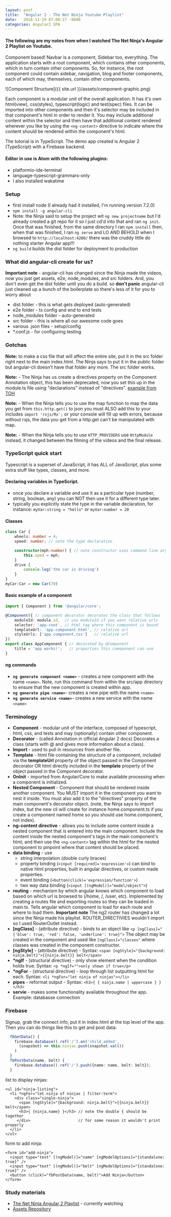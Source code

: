 ```yaml
---
layout: post
title:  "Angular 2 - The Net Ninja Youtube Playlist"
date:   2016-11-29 07:00:17 -0600
categories: Angular2 SPA
---
```


#### The following are my notes from when I watched The Net Ninja's Angular 2 Playlist on Youtube.

Component based! Navbar is a component, Sidebar too, everything. The 
application starts with a root component, which contains other
components, which in turn contain other components. So, for instance, 
the root component could contain sidebar, navigation, blog and footer 
components, each of which may, themselves, contain other components.

![Component Structure]({{ site.url }}/assets/component-graphic.png)


Each component is a modular unit of the overall application. It has it's own
html(view), css(styles), typescript(logic) and test(spec) files. It can
be imported into other components and then it's selector may be included
in that component's html in order to render it. You may include additional
 content within the selector and then have that additional content
 rendered wherever you like by using the `<ng-content>` directive to
 indicate where the content should be rendered within the component's
 html.

The tutorial is in TypeScript. The demo app created is Angular 2 (TypeScript)
with a Firebase backend.

#### Editor in use is Atom with the following plugins:

* platformio-ide-terminal
* language-typescript-grammars-only
* I also installed wakatime

### Setup

* first install node (I already had it installed, I'm running version 
7.2.0)
* `npm install -g angular-cli`
* Note: the Ninja said to setup the project wit `ng new projectname` but
I'd already created a git repo for it so I just cd'd into that and ran
`ng init`. Once that was finished, from the same directory I ran
`npm install` then, when that was finished, I ran `ng serve` and LO AND
BEHOLD when I browsed to `http://localhost:4200/` there was the cruddy
little do nothing starter Angular app!!!
* `ng build` builds the dist folder for deployment to production

### What did angular-cli create for us?

**Important note** - angular-cli has changed since the Ninja
made the videos, now you just get assets, e2e, node_modules, and src 
folders. And, you don't even get the dist folder until you do a
build. so **don't panic** angular-cli just cleaned up a bunch of
the boilerplate so there's less of it for you to worry about

* dist folder - this is what gets deployed (auto-generated)
* e2e folder - ts config and end to end tests
* node_modules folder - auto-generated
* src folder - this is where all our awesome code goes
* various .json files - setup/config
* *.conf.js - for configuring testing

### Gotchas

**Note:** to make a css file that will affect the entire site, put it
in the src folder right next to the main index.html. The Ninja says to
put it in the public folder but angular-cli doesn't have that folder
any more. The src folder works.

**Note:** - The Ninja has us create a directives property on the
 Component Annotation object, this has been deprecated, now you set
 this up in the module.ts file using "declarations" instead of
 "directives". [example from TOH](https://angular.io/docs/ts/latest/tutorial/toh-pt3.html)

**Note:** - When the Ninja tells you to use the map function to map the
 data you get from `this.http.get()` to json you must ALSO add this to
 your includes `import 'rxjs/Rx';` or your console will fill up with
 errors, because without rxjs, the data you get from a http.get can't be
 manipulated with map.

**Note:** - When the Ninja tells you to use `HTTP_PROVIDERS` use
`HttpModule` instead, it changed between the filming of the videos
and the final release.


### TypeScript quick start

Typescript is a superset of JavaScript, it has ALL of JavaScript, plus
some extra stuff like types, classes, and more.

#### Declaring variables in TypeScript.

* once you declare a variable and use it as a particular type (number, 
string, boolean, any) you can NOT then use it for a different type later.
* typically you explicitly state the type in the variable declaration,
for instance: `myVar:string = "hello"` or `myVar:number = 20`

#### Classes
``` typescript
class Car {
    wheels: number = 4;
    speed: number; // note the type declaration

    constructor(mph:number) { // note constructor uses command line args
        this.sped = mph;
    }
    drive {
        console.log('the car is driving')
    }
}
myCar:Car = new Car(70)
```

#### Basic example of a component

``` typescript
import { Component } from '@angular/core';

@Component({ // component decorator decorates the class that follows
    moduleId: module.id,  // use moduleId if you want relative urls
    selector: 'app-root', // html tag where this component is bound
    templateUrl: 'app.component.html', // relative url
    styleUrls: ['app.component.css']   // relative url
})
export class AppComponent { // decorated by @Component
    title = 'app works!';   // proporties this comoponent can use
}
```

#### ng commands

* **`ng generate component <name>`** - creates a new component with the name
`<name>`. Note, run this command from within the src/app directory to
ensure that the new component is created within app.
* **`ng generate pipe <name>`**- creates a new pipe with the name `<name>`
* **`ng generate service <name>`**- creates a new service with the name `<name>`


### Terminology

* **Component** - modular unit of the interface, composed of typescript,
html, css, and tests and may (optionally) contain other component.
* **Decorator** - (called Annotation in official Angular 2 docs)
Decorates a class (starts with @ and gives more information about a class).
* **Import** - used to pull in resources from another file.
* **Template** - html file containing the structure of a component, included
via the **templateUrl** property of the object passed in the Component
decorator OR html directly included in the **template** property of the
object passed in the Component decorator.
* **OnInit** - imported from Angular/Core to make available processing
when a component is initialized.
* **Nested Component** - Component that should be rendered inside another
component. You MUST import it in the component you want to nest it
inside. You must also add it to the "directives" property of the main
component's decorator object. (note, the Ninja says to import index, but
the new cli will create for instance home.component.ts if you create
a component named home so you should use home.component, not index).
* **ng-content directive** - allows you to include some content inside
a nested component that is entered into the main component. Include the
content inside the nested component's tags in the main component's html,
and then use the `<ng-content>` tag within the html for the nested
component to pinpoint where that content should be placed.
* **data binding** - use
    * string interpolation (double curly braces)
    * property binding (`<input [required]='expression'>`) can bind to
    native html properties, built in angular directives, or
    custom made properties.
    * event binding (`<button(click)='expression/function'>`)
    * two way data binding (`<input [(ngModel)]="model/object">`)
* **routing** - mechanism by which angular knows which component to load
based on which url is browsed to (/home, /, /user, etc). Implemented by 
creating a routes file and exporting routes so they can be loaded in 
main.ts. Tells angular which component to load for each route and where
to load them. **Important note** The ng2 router has changed a lot since
the Ninja made his playlist. ROUTER_DIRECTIVIES wouldn't import so I
used RouterOutlet instead.
* **[ngClass]** - (attribute directive) - binds to an object like
 `<p [ngClass]="{'blue': true, 'red': false, 'underline': true}">`
 The object may be created in the component and used like
 `[ngClass]="classes"` where classes was created in the component
 constructor.
* **[ngStyle]** - (attribute directive) - Syntax:
`<span [ngStyle]="{background: ninja.belt}">{{ninja.belt}} belt</span>`
* **\*ngIf** - (structural directive) - only show element when the
 condition holds true. Syntax: `<p *ngIf="">only shown if true</p>`
* **\*ngFor** - (structural directive) - loop through list outputting
 html for each. Syntax: `<li *ngFor="let ninja of ninjas"></li>`
* **pipes** - reformat output - Syntax:
```<h3>{ { ninja.name | uppercase } }</h3>```
* **servie** - makes some functionality available throughout the app.
Example: databasse connection

### Firebase
Signup, grab the connect info, put it in index.html at the top level of
the app. Then you can do things like this to get and post data:

``` typescript
  fbGetData() {
    firebase.database().ref('/').on('child_added',
      (snapshot) => this.ninjas.push(snapshot.val())
    )
  }
  fbPostData(name, belt) {
    firebase.database().ref('/').push({name: name, belt: belt});
  }

```

list to display ninjas:

```
<ul id="ninja-listing">
  <li *ngFor="let ninja of ninjas | filter:term">
    <div class="single-ninja">
      <span [ngStyle]="{background: ninja.belt}">{{ninja.belt}} belt</span>
      <h3>{ {ninja.name} }</h3> // note the double { should be together
     </div>                     // for some reason it wouldn't print properly
  </li>
</ul>
```

form to add ninja:

```
<form id="add-ninja">
  <input type="text" [(ngModel)]="name" [ngModelOptions]="{standalone: true}" />
  <input type="text" [(ngModel)]="belt" [ngModelOptions]="{standalone: true}" />
  <button (click)="fbPostData(name, belt)">Add Ninja</button>
</form>
```
### Study materials


* [The Net Ninja Angular 2 Playlist](https://www.youtube.com/playlist?list=PL4cUxeGkcC9jqhk5RvBiEwHMKSUXPyng0) - currently watching
* [Assets Repository](https://github.com/iamshaunjp/angular-2-playlist)
